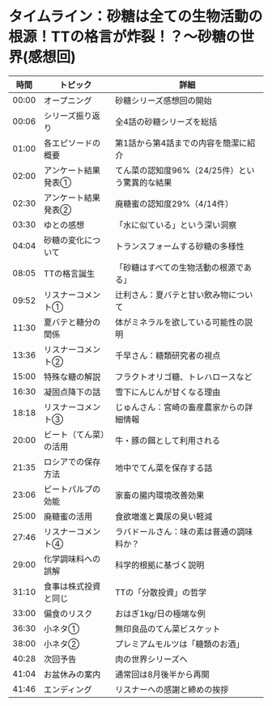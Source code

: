 # タイムライン：砂糖は全ての生物活動の根源！TTの格言が炸裂！？〜砂糖の世界(感想回)

| 時間 | トピック | 詳細 |
|------|----------|------|
| 00:00 | オープニング | 砂糖シリーズ感想回の開始 |
| 00:06 | シリーズ振り返り | 全4話の砂糖シリーズを総括 |
| 01:00 | 各エピソードの概要 | 第1話から第4話までの内容を簡潔に紹介 |
| 02:00 | アンケート結果発表① | てん菜の認知度96%（24/25件）という驚異的な結果 |
| 02:30 | アンケート結果発表② | 廃糖蜜の認知度29%（4/14件） |
| 03:30 | ゆとの感想 | 「水に似ている」という深い洞察 |
| 04:04 | 砂糖の変化について | トランスフォームする砂糖の多様性 |
| 08:05 | TTの格言誕生 | 「砂糖はすべての生物活動の根源である」 |
| 09:52 | リスナーコメント① | 辻利さん：夏バテと甘い飲み物について |
| 11:30 | 夏バテと糖分の関係 | 体がミネラルを欲している可能性の説明 |
| 13:36 | リスナーコメント② | 千早さん：糖類研究者の視点 |
| 15:00 | 特殊な糖の解説 | フラクトオリゴ糖、トレハロースなど |
| 16:30 | 凝固点降下の話 | 雪下にんじんが甘くなる理由 |
| 18:18 | リスナーコメント③ | じゅんさん：宮崎の畜産農家からの詳細情報 |
| 20:00 | ビート（てん菜）の活用 | 牛・豚の餌として利用される |
| 21:35 | ロシアでの保存方法 | 地中でてん菜を保存する話 |
| 23:06 | ビートパルプの効能 | 家畜の腸内環境改善効果 |
| 25:00 | 廃糖蜜の活用 | 食欲増進と糞尿の臭い軽減 |
| 27:46 | リスナーコメント④ | ラバドールさん：味の素は普通の調味料か？ |
| 29:00 | 化学調味料への誤解 | 科学的根拠に基づく説明 |
| 31:10 | 食事は株式投資と同じ | TTの「分散投資」の哲学 |
| 33:00 | 偏食のリスク | おはぎ1kg/日の極端な例 |
| 36:30 | 小ネタ① | 無印良品のてん菜ビスケット |
| 38:00 | 小ネタ② | プレミアムモルツは「糖類のお酒」 |
| 40:28 | 次回予告 | 肉の世界シリーズへ |
| 41:04 | お盆休みの案内 | 通常回は8月後半から再開 |
| 41:46 | エンディング | リスナーへの感謝と締めの挨拶 |